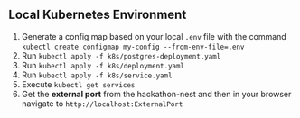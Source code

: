 ## Local Kubernetes Environment

1. Generate a config map based on your local `.env` file with the command `kubectl create configmap my-config --from-env-file=.env`
2. Run `kubectl apply -f k8s/postgres-deployment.yaml`
3. Run `kubectl apply -f k8s/deployment.yaml`
4. Run `kubectl apply -f k8s/service.yaml`
5. Execute `kubectl get services`
6. Get the **external port** from the hackathon-nest and then in your browser navigate to `http://localhost:ExternalPort`
